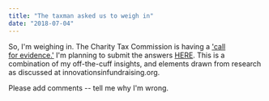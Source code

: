 ```yaml
---
title: "The taxman asked us to weigh in"
date: "2018-07-04"
---
```


So, I'm weighing in. The Charity Tax Commission is having a ['call for evidence.'](https://www.ncvo.org.uk/about-us/media-centre/press-releases/2183-charity-tax-commission-launches-public-call-for-evidence) I'm planning to submit the answers [HERE](https://docs.google.com/document/d/11trXY91ZEtjAM7OKjcjs0oTubysQQCBg7TYLXuEpqKE/edit#). This is a combination of my off-the-cuff insights, and elements drawn from research as discussed at innovationsinfundraising.org.

Please add comments -- tell me why I'm wrong.
